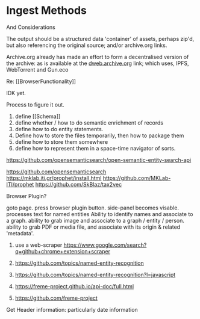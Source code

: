 # Ingest Methods

And Considerations

The output should be a structured data 'container' of assets, perhaps zip'd, but also referencing the original source; and/or archive.org links.  

Archive.org already has made an effort to form a decentralised version of the archive: as is available at the [dweb.archive.org](https://dweb.archive.org/details/home) link; which uses, IPFS, WebTorrent and Gun.eco 

Re: [[BrowserFunctionality]]

IDK yet.

Process to figure it out.

1. define [[Schema]]
2. define whether / how to do semantic enrichment of records
3. define how to do entity statements. 
4. Define how to store the files temporarily, then how to package them
5. define how to store them somewhere
6. define how to represent them in a space-time navigator of sorts.

https://github.com/opensemanticsearch/open-semantic-entity-search-api


https://github.com/opensemanticsearch
https://mklab.iti.gr/prophet/install.html
https://github.com/MKLab-ITI/prophet
https://github.com/SkBlaz/tax2vec

Browser Plugin?

goto page.  press browser plugin button.
side-panel becomes visable.
processes text for named entities
Ability to identify names and associate to a graph.
ability to grab image and associate to a graph / entity / person.
ability to grab PDF or media file, and associate with its origin & related 'metadata'. 

1. use a web-scraper
https://www.google.com/search?q=github+chrome+extension+scraper 

2. https://github.com/topics/named-entity-recognition
3. https://github.com/topics/named-entity-recognition?l=javascript
4. https://freme-project.github.io/api-doc/full.html
5. https://github.com/freme-project


Get Header information: particularly date information